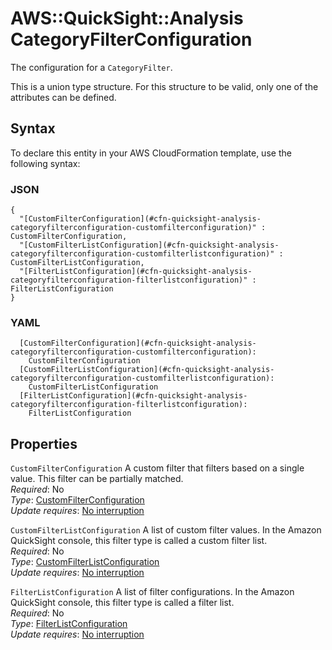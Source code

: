 # AWS::QuickSight::Analysis CategoryFilterConfiguration<a name="aws-properties-quicksight-analysis-categoryfilterconfiguration"></a>

The configuration for a `CategoryFilter`\.

This is a union type structure\. For this structure to be valid, only one of the attributes can be defined\.

## Syntax<a name="aws-properties-quicksight-analysis-categoryfilterconfiguration-syntax"></a>

To declare this entity in your AWS CloudFormation template, use the following syntax:

### JSON<a name="aws-properties-quicksight-analysis-categoryfilterconfiguration-syntax.json"></a>

```
{
  "[CustomFilterConfiguration](#cfn-quicksight-analysis-categoryfilterconfiguration-customfilterconfiguration)" : CustomFilterConfiguration,
  "[CustomFilterListConfiguration](#cfn-quicksight-analysis-categoryfilterconfiguration-customfilterlistconfiguration)" : CustomFilterListConfiguration,
  "[FilterListConfiguration](#cfn-quicksight-analysis-categoryfilterconfiguration-filterlistconfiguration)" : FilterListConfiguration
}
```

### YAML<a name="aws-properties-quicksight-analysis-categoryfilterconfiguration-syntax.yaml"></a>

```
  [CustomFilterConfiguration](#cfn-quicksight-analysis-categoryfilterconfiguration-customfilterconfiguration):
    CustomFilterConfiguration
  [CustomFilterListConfiguration](#cfn-quicksight-analysis-categoryfilterconfiguration-customfilterlistconfiguration):
    CustomFilterListConfiguration
  [FilterListConfiguration](#cfn-quicksight-analysis-categoryfilterconfiguration-filterlistconfiguration):
    FilterListConfiguration
```

## Properties<a name="aws-properties-quicksight-analysis-categoryfilterconfiguration-properties"></a>

`CustomFilterConfiguration` <a name="cfn-quicksight-analysis-categoryfilterconfiguration-customfilterconfiguration"></a>
A custom filter that filters based on a single value\. This filter can be partially matched\.  
_Required_: No  
_Type_: [CustomFilterConfiguration](aws-properties-quicksight-analysis-customfilterconfiguration.md)  
_Update requires_: [No interruption](https://docs.aws.amazon.com/AWSCloudFormation/latest/UserGuide/using-cfn-updating-stacks-update-behaviors.html#update-no-interrupt)

`CustomFilterListConfiguration` <a name="cfn-quicksight-analysis-categoryfilterconfiguration-customfilterlistconfiguration"></a>
A list of custom filter values\. In the Amazon QuickSight console, this filter type is called a custom filter list\.  
_Required_: No  
_Type_: [CustomFilterListConfiguration](aws-properties-quicksight-analysis-customfilterlistconfiguration.md)  
_Update requires_: [No interruption](https://docs.aws.amazon.com/AWSCloudFormation/latest/UserGuide/using-cfn-updating-stacks-update-behaviors.html#update-no-interrupt)

`FilterListConfiguration` <a name="cfn-quicksight-analysis-categoryfilterconfiguration-filterlistconfiguration"></a>
A list of filter configurations\. In the Amazon QuickSight console, this filter type is called a filter list\.  
_Required_: No  
_Type_: [FilterListConfiguration](aws-properties-quicksight-analysis-filterlistconfiguration.md)  
_Update requires_: [No interruption](https://docs.aws.amazon.com/AWSCloudFormation/latest/UserGuide/using-cfn-updating-stacks-update-behaviors.html#update-no-interrupt)
